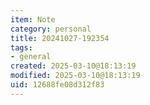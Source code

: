```yaml
---
item: Note
category: personal
title: 20241027-192354
tags:
- general
created: 2025-03-10@18:13:19
modified: 2025-03-10@18:13:19
uid: 12688fe08d312f83
---
```


